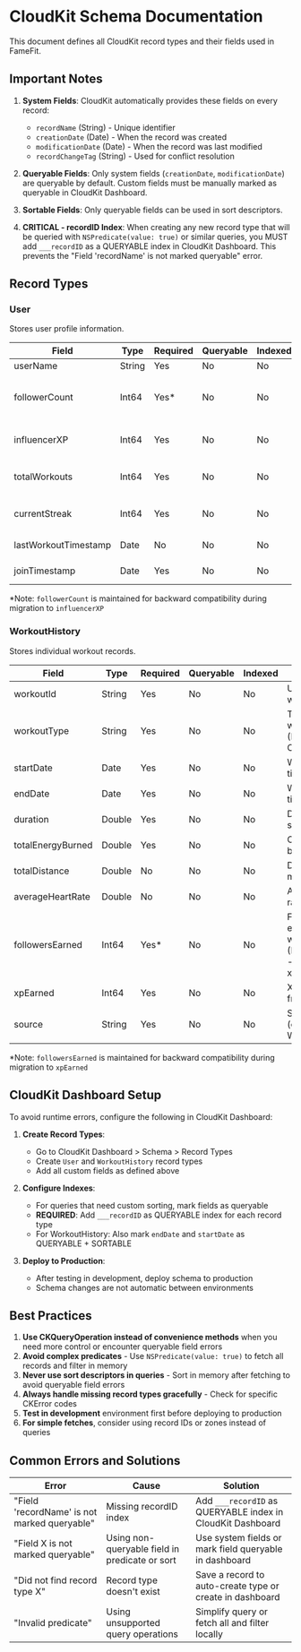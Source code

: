 # CloudKit Schema Documentation

This document defines all CloudKit record types and their fields used in FameFit.

## Important Notes

1. **System Fields**: CloudKit automatically provides these fields on every record:
   - `recordName` (String) - Unique identifier
   - `creationDate` (Date) - When the record was created
   - `modificationDate` (Date) - When the record was last modified
   - `recordChangeTag` (String) - Used for conflict resolution
   
2. **Queryable Fields**: Only system fields (`creationDate`, `modificationDate`) are queryable by default. Custom fields must be manually marked as queryable in CloudKit Dashboard.

3. **Sortable Fields**: Only queryable fields can be used in sort descriptors.

4. **CRITICAL - recordID Index**: When creating any new record type that will be queried with `NSPredicate(value: true)` or similar queries, you MUST add `___recordID` as a QUERYABLE index in CloudKit Dashboard. This prevents the "Field 'recordName' is not marked queryable" error.

## Record Types

### User
Stores user profile information.

| Field | Type | Required | Queryable | Indexed | Description |
|-------|------|----------|-----------|---------|-------------|
| userName | String | Yes | No | No | Display name |
| followerCount | Int64 | Yes* | No | No | Total followers (DEPRECATED - use influencerXP) |
| influencerXP | Int64 | Yes | No | No | Total Influencer XP earned |
| totalWorkouts | Int64 | Yes | No | No | Total workouts completed |
| currentStreak | Int64 | Yes | No | No | Current workout streak |
| lastWorkoutTimestamp | Date | No | No | No | Last workout date |
| joinTimestamp | Date | Yes | No | No | When user joined |

*Note: `followerCount` is maintained for backward compatibility during migration to `influencerXP`

### WorkoutHistory
Stores individual workout records.

| Field | Type | Required | Queryable | Indexed | Description |
|-------|------|----------|-----------|---------|-------------|
| workoutId | String | Yes | No | No | UUID of the workout |
| workoutType | String | Yes | No | No | Type of workout (Running, Cycling, etc.) |
| startDate | Date | Yes | No | No | Workout start time |
| endDate | Date | Yes | No | No | Workout end time |
| duration | Double | Yes | No | No | Duration in seconds |
| totalEnergyBurned | Double | Yes | No | No | Calories burned |
| totalDistance | Double | No | No | No | Distance in meters |
| averageHeartRate | Double | No | No | No | Average heart rate |
| followersEarned | Int64 | Yes* | No | No | Followers earned from workout (DEPRECATED - use xpEarned) |
| xpEarned | Int64 | Yes | No | No | XP earned from workout |
| source | String | Yes | No | No | Source app (e.g., "Apple Watch") |

*Note: `followersEarned` is maintained for backward compatibility during migration to `xpEarned`

## CloudKit Dashboard Setup

To avoid runtime errors, configure the following in CloudKit Dashboard:

1. **Create Record Types**:
   - Go to CloudKit Dashboard > Schema > Record Types
   - Create `User` and `WorkoutHistory` record types
   - Add all custom fields as defined above

2. **Configure Indexes**:
   - For queries that need custom sorting, mark fields as queryable
   - **REQUIRED**: Add `___recordID` as QUERYABLE index for each record type
   - For WorkoutHistory: Also mark `endDate` and `startDate` as QUERYABLE + SORTABLE

3. **Deploy to Production**:
   - After testing in development, deploy schema to production
   - Schema changes are not automatic between environments

## Best Practices

1. **Use CKQueryOperation instead of convenience methods** when you need more control or encounter queryable field errors
2. **Avoid complex predicates** - Use `NSPredicate(value: true)` to fetch all records and filter in memory
3. **Never use sort descriptors in queries** - Sort in memory after fetching to avoid queryable field errors
4. **Always handle missing record types gracefully** - Check for specific CKError codes
5. **Test in development** environment first before deploying to production
6. **For simple fetches**, consider using record IDs or zones instead of queries

## Common Errors and Solutions

| Error | Cause | Solution |
|-------|-------|----------|
| "Field 'recordName' is not marked queryable" | Missing recordID index | Add `___recordID` as QUERYABLE index in CloudKit Dashboard |
| "Field X is not marked queryable" | Using non-queryable field in predicate or sort | Use system fields or mark field queryable in dashboard |
| "Did not find record type X" | Record type doesn't exist | Save a record to auto-create type or create in dashboard |
| "Invalid predicate" | Using unsupported query operations | Simplify query or fetch all and filter locally |